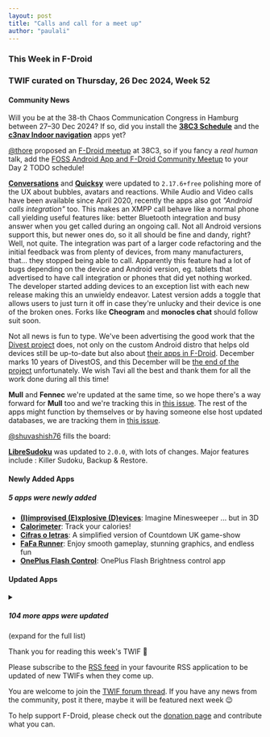 ```yaml
---
layout: post
title: "Calls and call for a meet up"
author: "paulali"
---
```


### This Week in F-Droid

### TWIF curated on Thursday, 26 Dec 2024, Week 52

#### Community News

Will you be at the 38-th Chaos Communication Congress in Hamburg between 27–30 Dec 2024? If so, did you install the **[38C3 Schedule](https://f-droid.org/packages/info.metadude.android.congress.schedule/)** and the **[c3nav Indoor navigation](https://f-droid.org/packages/de.c3nav.droid/)** apps yet? 

[@thore](https://forum.f-droid.org/u/thore/summary) proposed an [F-Droid meetup](https://forum.f-droid.org/t/f-droid-meetup-at-38c3/29437) at 38C3, so if you fancy a _real human_ talk, add the [FOSS Android App and F-Droid Community Meetup](https://events.ccc.de/congress/2024/hub/en/event/foss-android-app-and-f-droid-community-meetup/) to your Day 2 TODO schedule! 

**[Conversations](https://f-droid.org/packages/eu.siacs.conversations)** and **[Quicksy](https://f-droid.org/packages/im.quicksy.client)** were updated to `2.17.6+free` polishing more of the UX about bubbles, avatars and reactions. While Audio and Video calls have been available since April 2020, recently the apps also got _"Android calls integration"_ too. This makes an XMPP call behave like a normal phone call yielding useful features like: better Bluetooth integration and busy answer when you get called during an ongoing call. Not all Android versions support this, but newer ones do, so it all should be fine and dandy, right? Well, not quite. The integration was part of a larger code refactoring and the initial feedback was from plenty of devices, from many manufacturers, that... they stopped being able to call. Apparently this feature had a lot of bugs depending on the device and Android version, eg. tablets that advertised to have call integration or phones that did yet nothing worked. The developer started adding devices to an exception list with each new release making this an unwieldy endeavor. Latest version adds a toggle that allows users to just turn it off in case they're unlucky and their device is one of the broken ones. Forks like **Cheogram** and **monocles chat** should follow suit soon.

Not all news is fun to type. We've been advertising the good work that the [Divest project](https://divested.dev/) does, not only on the custom Android distro that helps old devices still be up-to-date but also about [their apps in F-Droid](https://search.f-droid.org/?q=spotco). December marks 10 years of DivestOS, and this December will be [the end of the project](https://divestos.org/pages/news#end) unfortunately. We wish Tavi all the best and thank them for all the work done during all this time!

**Mull** and **Fennec** we're updated at the same time, so we hope there's a way forward for **Mull** too and we're tracking this in [this issue](https://gitlab.com/fdroid/fdroiddata/-/issues/3449). The rest of the apps might function by themselves or by having someone else host updated databases, we are tracking them in [this issue](https://gitlab.com/fdroid/fdroiddata/-/issues/3450).

 [@shuvashish76](https://forum.f-droid.org/u/shuvashish76) fills the board: 

**[LibreSudoku](https://f-droid.org/packages/com.kaajjo.libresudoku)** was updated to `2.0.0`, with lots of changes. Major features include : Killer Sudoku, Backup & Restore.

#### Newly Added Apps
##### 5 apps were newly added
* **[\(I\)improvised \(E\)xplosive \(D\)evices](https://f-droid.org/packages/at.krixec.ied)**: Imagine Minesweeper \.\.\. but in 3D
* **[Calorimeter](https://f-droid.org/packages/de.swgross.calorimeter)**: Track your calories\!
* **[Cifras o letras](https://f-droid.org/packages/org.gnu.itsmoroto.cifrasoletras)**: A simplified version of Countdown UK game\-show
* **[FaFa Runner](https://f-droid.org/packages/com.chenyifaer.fafarunner)**: Enjoy smooth gameplay, stunning graphics, and endless fun
* **[OnePlus Flash Control](https://f-droid.org/packages/com.bartixxx.opflashcontrol)**: OnePlus Flash Brightness control app

#### Updated Apps
<details markdown=1>
<summary><h5>104 more apps were updated</h5> (expand for the full list)</summary>

* **[2048 Open Fun Game](https://f-droid.org/packages/org.andstatus.game2048)** was updated to `1.15.0`
* **[AndBible: Bible Study](https://f-droid.org/packages/net.bible.android.activity)** was updated to `5.0.834`
* **[Andor's Trail](https://f-droid.org/packages/com.gpl.rpg.AndorsTrail)** was updated to `0.8.12.1`
* **[AndStatus](https://f-droid.org/packages/org.andstatus.app)** was updated to `62.03`
* **[ArcaneChat](https://f-droid.org/packages/chat.delta.lite)** was updated to `1.50.4`
* **[baresip](https://f-droid.org/packages/com.tutpro.baresip)** was updated to `63.0.0`
* **[baresip\+](https://f-droid.org/packages/com.tutpro.baresip.plus)** was updated to `50.0.0`
* **[Bitcoin Wallet](https://f-droid.org/packages/de.schildbach.wallet)** was updated to `10.21`
* **[Bitcoin Wallet \[testnet3\]](https://f-droid.org/packages/de.schildbach.wallet_test)** was updated to `10.21`
* **[blichess](https://f-droid.org/packages/com.vovagorodok.blichess)** was updated to `8.0.0+ble1.0.4`
* **[Bookaccio Book Tracker](https://f-droid.org/packages/com.bugsdev2.bookaccio)** was updated to `0.0.7`
* **[Brume Wallet](https://f-droid.org/packages/eth.brume.wallet)** was updated to `0.6.535`
* **[Cheogram](https://f-droid.org/packages/com.cheogram.android)** was updated to `2.17.2-3+free`
* **[Ciyue](https://f-droid.org/packages/org.eu.mumulhl.ciyue)** was updated to `0.15.0`
* **[Clipious](https://f-droid.org/packages/com.github.lamarios.clipious)** was updated to `1.22.5`
* **[Code Word](https://f-droid.org/packages/com.peaceray.codeword)** was updated to `1.4.4`
* **[ColorBlendr](https://f-droid.org/packages/com.drdisagree.colorblendr)** was updated to `v1.10.2`
* **[croc](https://f-droid.org/packages/com.github.howeyc.crocgui)** was updated to `1.11.3`
* **[Delta Chat](https://f-droid.org/packages/com.b44t.messenger)** was updated to `1.50.3`
* **[Discreet Launcher](https://f-droid.org/packages/com.vincent_falzon.discreetlauncher)** was updated to `v7.7.0`
* **[droidVNC\-NG](https://f-droid.org/packages/net.christianbeier.droidvnc_ng)** was updated to `2.8.0`
* **[Easy Notes](https://f-droid.org/packages/com.kin.easynotes)** was updated to `1.4`
* **[Emotic](https://f-droid.org/packages/futuristicgoo.emotic)** was updated to `0.1.3`
* **[Exfilac](https://f-droid.org/packages/com.io7m.exfilac.main)** was updated to `1.1.4`
* **[FairEmail](https://f-droid.org/packages/eu.faircode.email)** was updated to `1.2251`
* **[Feeder](https://f-droid.org/packages/com.nononsenseapps.feeder)** was updated to `2.7.2`
* **[Flexify](https://f-droid.org/packages/com.presley.flexify)** was updated to `1.1.94`
* **[Frigoligo](https://f-droid.org/packages/net.casimirlab.frigoligo)** was updated to `2.1.2`
* **[Geo Share](https://f-droid.org/packages/page.ooooo.geoshare)** was updated to `2.0.0`
* **[Geto](https://f-droid.org/packages/com.android.geto)** was updated to `1.16.6`
* **[GLPI Agent](https://f-droid.org/packages/org.glpi.inventory.agent)** was updated to `1.6.1`
* **[GraphHopper Maps](https://f-droid.org/packages/com.graphhopper.maps)** was updated to `2.2.0`
* **[Healthy Battery Charging](https://f-droid.org/packages/biz.binarysolutions.healthybatterycharging)** was updated to `2.0.9`
* **[Home Medkit](https://f-droid.org/packages/ru.application.homemedkit)** was updated to `1.6.0`
* **[IETF 121](https://f-droid.org/packages/org.ietf.ietfsched)** was updated to `0.1.70`
* **[Image Toolbox](https://f-droid.org/packages/ru.tech.imageresizershrinker)** was updated to `3.1.1`
* **[Imagepipe](https://f-droid.org/packages/de.kaffeemitkoffein.imagepipe)** was updated to `0.71`
* **[Immich](https://f-droid.org/packages/app.alextran.immich)** was updated to `1.123.0`
* **[Infomaniak kDrive](https://f-droid.org/packages/com.infomaniak.drive)** was updated to `5.2.7`
* **[Infomaniak Mail](https://f-droid.org/packages/com.infomaniak.mail)** was updated to `1.6.9`
* **[Inure App Manager \(Trial\)](https://f-droid.org/packages/app.simple.inure)** was updated to `Build101.0.0`
* **[jtx Board journals\|notes\|tasks](https://f-droid.org/packages/at.techbee.jtx)** was updated to `2.09.04.ose`
* **[Just \(Video\) Player](https://f-droid.org/packages/com.brouken.player)** was updated to `0.180`
* **[Karbon](https://f-droid.org/packages/com.rk.xededitor)** was updated to `2.9.0`
* **[kitshn \(for Tandoor\)](https://f-droid.org/packages/de.kitshn.android)** was updated to `1.0.0-alpha.14`
* **[Kotatsu](https://f-droid.org/packages/org.koitharu.kotatsu)** was updated to `7.7.2`
* **[Ladefuchs](https://f-droid.org/packages/app.ladefuchs.android)** was updated to `3.1.8`
* **[LinkDroid for Linkwarden](https://f-droid.org/packages/com.sbv.linkdroid)** was updated to `2.0.0`
* **[Linwood Butterfly Nightly](https://f-droid.org/packages/dev.linwood.butterfly.nightly)** was updated to `2.2.3-rc.1`
* **[Lissen: Audiobookshelf client](https://f-droid.org/packages/org.grakovne.lissen)** was updated to `1.1.22`
* **[Magisk](https://f-droid.org/packages/com.topjohnwu.magisk)** was updated to `28.1`
* **[Mattermost Beta](https://f-droid.org/packages/com.mattermost.rnbeta)** was updated to `2.23.0`
* **[Mill](https://f-droid.org/packages/com.calcitem.sanmill)** was updated to `5.8.2`
* **[MoeMemos](https://f-droid.org/packages/me.mudkip.moememos)** was updated to `0.8.3`
* **[MusicSearch](https://f-droid.org/packages/io.github.lydavid.musicsearch)** was updated to `1.9.0-beta.6`
* **[My Expenses](https://f-droid.org/packages/org.totschnig.myexpenses)** was updated to `3.9.2`
* **[NanoLedger](https://f-droid.org/packages/be.chvp.nanoledger)** was updated to `1.0.0`
* **[NeoStumbler](https://f-droid.org/packages/xyz.malkki.neostumbler.fdroid)** was updated to `1.4.2`
* **[Nextcloud Dev](https://f-droid.org/packages/com.nextcloud.android.beta)** was updated to `20241218`
* **[NoNonsense Notes](https://f-droid.org/packages/com.nononsenseapps.notepad)** was updated to `7.2.0`
* **[Offi](https://f-droid.org/packages/de.schildbach.oeffi)** was updated to `13.0.8`
* **[Open Food Facts](https://f-droid.org/packages/openfoodfacts.github.scrachx.openfood)** was updated to `4.17.1`
* **[OpenBible](https://f-droid.org/packages/com.schwegelbin.openbible)** was updated to `1.4.2`
* **[openScale](https://f-droid.org/packages/com.health.openscale)** was updated to `2.5.3`
* **[Orion Viewer \- Pdf & Djvu](https://f-droid.org/packages/universe.constellation.orion.viewer)** was updated to `0.95.3`
* **[Pagan](https://f-droid.org/packages/com.qfs.pagan)** was updated to `1.6.3`
* **[Password Generator](https://f-droid.org/packages/com.vecturagames.android.app.passwordgenerator)** was updated to `1.8.3`
* **[Password Master](https://f-droid.org/packages/com.vecturagames.android.app.passwordmaster)** was updated to `1.4.1`
* **[Phocid](https://f-droid.org/packages/org.sunsetware.phocid)** was updated to `20241217`
* **[PicGuard](https://f-droid.org/packages/com.kjxbyz.picguard)** was updated to `1.0.8`
* **[Pie Launcher](https://f-droid.org/packages/de.markusfisch.android.pielauncher)** was updated to `1.22.0`
* **[PiliPala](https://f-droid.org/packages/com.guozhigq.pilipala)** was updated to `1.0.25`
* **[PipePipe](https://f-droid.org/packages/InfinityLoop1309.NewPipeEnhanced)** was updated to `4.0.2`
* **[Podcini\.R \- Podcast instrument](https://f-droid.org/packages/ac.mdiq.podcini.R)** was updated to `6.15.11`
* **[PPSSPP](https://f-droid.org/packages/org.ppsspp.ppsspp)** was updated to `1.18.1`
* **[ProseReader](https://f-droid.org/packages/timur.prose)** was updated to `1.0.1`
* **[ProtonVPN \- Secure and Free VPN](https://f-droid.org/packages/ch.protonvpn.android)** was updated to `5.8.15.0`
* **[Qalculate\!](https://f-droid.org/packages/com.jherkenhoff.qalculate)** was updated to `0.1.2`
* **[RailTrip](https://f-droid.org/packages/fr.nocle.passegares)** was updated to `1.5.5`
* **[Retro Music](https://f-droid.org/packages/code.name.monkey.retromusic)** was updated to `6.2.1`
* **[RootlessJamesDSP](https://f-droid.org/packages/me.timschneeberger.rootlessjamesdsp)** was updated to `1.6.12`
* **[Sapio](https://f-droid.org/packages/com.klee.sapio)** was updated to `1.6.2`
* **[SchildiChat Next](https://f-droid.org/packages/chat.schildi.android)** was updated to `0.7.5.sc18`
* **[Session](https://f-droid.org/packages/network.loki.messenger.fdroid)** was updated to `1.20.8`
* **[Simple Keyboard](https://f-droid.org/packages/rkr.simplekeyboard.inputmethod)** was updated to `5.22`
* **[SimpleX Chat](https://f-droid.org/packages/chat.simplex.app)** was updated to `6.2.1`
* **[Solon](https://f-droid.org/packages/com.odweta.solon)** was updated to `2.2`
* **[Swiss Bitcoin Pay](https://f-droid.org/packages/ch.swissbitcoinpay.checkout)** was updated to `2.2.6`
* **[Symphony](https://f-droid.org/packages/io.github.zyrouge.symphony)** was updated to `2024.12.115`
* **[Syncthing\-Fork](https://f-droid.org/packages/com.github.catfriend1.syncthingandroid)** was updated to `1.28.1.1`
* **[Terminal Emulator](https://f-droid.org/packages/com.termoneplus)** was updated to `5.3.0/X`
* **[Timed Shutdown \[No Root\]](https://f-droid.org/packages/com.maforn.timedshutdown)** was updated to `v2.85`
* **[Todo Agenda](https://f-droid.org/packages/org.andstatus.todoagenda)** was updated to `4.10.2`
* **[TourCount](https://f-droid.org/packages/com.wmstein.tourcount)** was updated to `3.6.0`
* **[TrackerControl](https://f-droid.org/packages/net.kollnig.missioncontrol.fdroid)** was updated to `2024.12.15-fdroid`
* **[TransektCount](https://f-droid.org/packages/com.wmstein.transektcount)** was updated to `4.2.0`
* **[Tuta Mail](https://f-droid.org/packages/de.tutao.tutanota)** was updated to `259.241217.0`
* **[Unciv](https://f-droid.org/packages/com.unciv.app)** was updated to `4.14.16`
* **[Unstoppable Crypto Wallet](https://f-droid.org/packages/io.horizontalsystems.bankwallet)** was updated to `0.41.1`
* **[Valentin's PowerTools \#016 \- Tomato Potato Clock](https://f-droid.org/packages/v4lpt.vpt.c016.TPC)** was updated to `1.0.2`
* **[Voyager for Lemmy](https://f-droid.org/packages/app.vger.voyager)** was updated to `2.21.0`
* **[XiVPN](https://f-droid.org/packages/io.github.exclude0122.xivpn)** was updated to `1.1.2`
* **[Xray](https://f-droid.org/packages/io.github.saeeddev94.xray)** was updated to `8.2.0`
* **[Xtra](https://f-droid.org/packages/com.github.andreyasadchy.xtra)** was updated to `2.40.2`

</details>

Thank you for reading this week's TWIF 🙂

Please subscribe to the [RSS feed](https://f-droid.org/news/) in your favourite RSS application to be updated of new TWIFs when they come up.

You are welcome to join the [TWIF forum thread](https://forum.f-droid.org/t/new-twif-submission-thread/23546). If you have any news from the community, post it there, maybe it will be featured next week 😉

To help support F-Droid, please check out the [donation page](https://f-droid.org/donate/) and contribute what you can.

